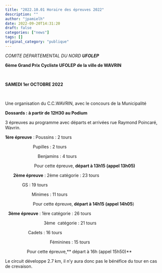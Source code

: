 ```yaml
---
title: "2022.10.01 Horaire des épreuves 2022"
description: ""
author: "jpamielh"
date: 2022-09-20T14:31:20
draft: false
categories: ["news"]
tags: []
original_category: "publique"
---
```


*COMITE DEPARTEMENTAL DU NORD **UFOLEP***

**6ème Grand Prix Cycliste UFOLEP de la ville de WAVRIN**

**&nbsp;**

**SAMEDI 1er OCTOBRE 2022**

**&nbsp;**

Une organisation du C.C.WAVRIN, avec le concours de la Municipalité

**Dossards&nbsp;: à partir de 12H30 au Podium**

3 épreuves au programme avec départs et arrivées rue Raymond Poincaré, Wavrin.

**1ère épreuve**&nbsp;: Poussins&nbsp;: 2 tours

&nbsp; &nbsp; &nbsp; &nbsp; &nbsp; &nbsp; &nbsp; &nbsp; &nbsp; &nbsp; &nbsp; &nbsp;Pupilles&nbsp;: 2 tours

&nbsp; &nbsp; &nbsp; &nbsp; &nbsp; &nbsp; &nbsp; &nbsp; &nbsp; &nbsp; &nbsp; &nbsp; &nbsp; &nbsp;Benjamins&nbsp;: 4 tours

&nbsp;&nbsp;&nbsp;&nbsp;&nbsp;&nbsp;&nbsp;&nbsp;&nbsp;&nbsp;&nbsp;&nbsp;&nbsp;&nbsp;&nbsp;&nbsp;&nbsp;&nbsp;&nbsp;&nbsp;&nbsp;&nbsp;&nbsp; Pour cette épreuve, **départ à 13h15 (appel 13h05)**

**&nbsp; &nbsp; &nbsp; &nbsp; 2ème épreuve**&nbsp;: 2ème catégorie&nbsp;: 23 tours

&nbsp; &nbsp; &nbsp; &nbsp; &nbsp; &nbsp; &nbsp; GS&nbsp;: 19 tours

&nbsp; &nbsp; &nbsp; &nbsp; &nbsp; &nbsp; &nbsp; &nbsp; &nbsp; &nbsp; &nbsp; Minimes : 11 tours

&nbsp; &nbsp; &nbsp; &nbsp; &nbsp; &nbsp; &nbsp; &nbsp; &nbsp; &nbsp; &nbsp; &nbsp;Pour cette épreuve, **départ à 14h15 (appel 14h05**)

**&nbsp; &nbsp;3ème épreuve**&nbsp;: 1ère catégorie&nbsp;: 26 tours

&nbsp; &nbsp; &nbsp; &nbsp; &nbsp; &nbsp; &nbsp; &nbsp; &nbsp; &nbsp; &nbsp; &nbsp; &nbsp; &nbsp; &nbsp; &nbsp; 3ème&nbsp; catégorie&nbsp;: 21 tours

&nbsp; &nbsp; &nbsp; &nbsp; &nbsp; &nbsp; &nbsp; &nbsp; &nbsp; &nbsp;Cadets : 16 tours

&nbsp; &nbsp; &nbsp; &nbsp; &nbsp; &nbsp; &nbsp; &nbsp; &nbsp; &nbsp; &nbsp; &nbsp; &nbsp; &nbsp; &nbsp; &nbsp; &nbsp; &nbsp; &nbsp;Féminines&nbsp;: 15 tours&nbsp;&nbsp;&nbsp;&nbsp;&nbsp;&nbsp;&nbsp;&nbsp;&nbsp;&nbsp;&nbsp;&nbsp;&nbsp;&nbsp;

&nbsp; &nbsp; &nbsp; &nbsp; &nbsp; &nbsp; &nbsp; &nbsp; &nbsp; Pour cette épreuve,** départ à 16h (appel 15h50)**

Le circuit développe 2.7 km, il n’y aura donc pas le bénéfice du tour en cas de crevaison.
